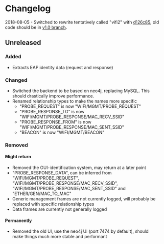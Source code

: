 # Changelog

2018-08-05 - Switched to rewrite tentatively called "vifi2" with [d126c85](https://https://github.com/sundhaug92/vifi/commit/d126c85a562b915219e59926886e689c0468325d), old code should be in [v1.0 branch](https://github.com/sundhaug92/vifi/tree/v1.0).

## Unreleased

### Added

- Extracts EAP identity data (request and response)

### Changed

- Switched the backend to be based on neo4j, replacing MySQL. This should drastically improve performance.
- Renamed relationship types to make the names more specific
  - "PROBE_REQUEST" is now "WIFI/MGMT/PROBE_REQUEST"
  - "PROBE_RESPONSE_TO" is now "WIFI/MGMT/PROBE_RESPONSE/MAC_RECV_SSID"
  - "PROBE_RESPONSE_FROM" is now "WIFI/MGMT/PROBE_RESPONSE/MAC_SENT_SSID"
  - "BEACON" is now "WIFI/MGMT/BEACON"

### Removed

#### Might return

- Removed the OUI-identification system, may return at a later point
- "PROBE_RESPONSE_DATA", can be inferred from "WIFI/MGMT/PROBE_REQUEST", "WIFI/MGMT/PROBE_RESPONSE/MAC_RECV_SSID", "WIFI/MGMT/PROBE_RESPONSE/MAC_SENT_SSID" and "ETHER/GEN/MAC_TO_MAC"
- Generic management frames are not currently logged, will probably be replaced with specific relationship types
- Data frames are currently not generally logged

#### Permanently

- Removed the old UI, use the neo4j UI (port 7474 by default), should make things much more stable and performant